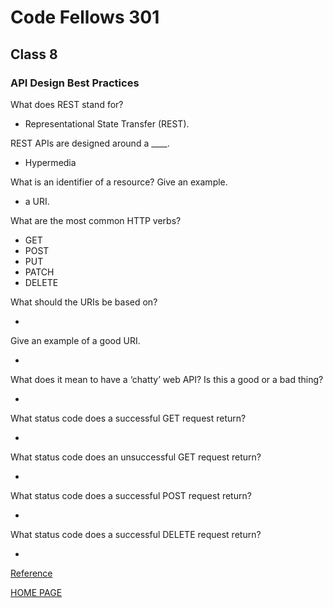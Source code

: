 # Code Fellows 301

## Class 8

### API Design Best Practices

What does REST stand for?

- Representational State Transfer (REST).

REST APIs are designed around a ____.

- Hypermedia

What is an identifier of a resource? Give an example.

- a URI.

What are the most common HTTP verbs?

- GET
- POST
- PUT
- PATCH
- DELETE

What should the URIs be based on?

- 

Give an example of a good URI.

- 

What does it mean to have a ‘chatty’ web API? Is this a good or a bad thing?

- 

What status code does a successful GET request return?

- 

What status code does an unsuccessful GET request return?

- 

What status code does a successful POST request return?

- 

What status code does a successful DELETE request return?

- 

[Reference](https://docs.microsoft.com/en-us/azure/architecture/best-practices/api-design)

[HOME PAGE](https://getullrichordietrying.github.io/reading-notes/)
